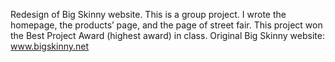 Redesign of Big Skinny website.
This is a group project. I wrote the homepage, the products’ page, and the page of street fair. 
This project won the Best Project Award (highest award) in class. 
Original Big Skinny website: www.bigskinny.net 
